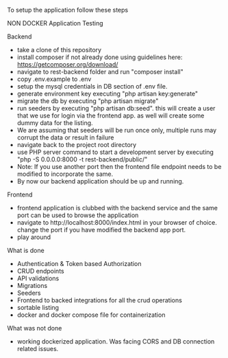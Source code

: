 To setup the application follow these steps

NON DOCKER Application Testing

Backend
- take a clone of this repository
- install composer if not already done using guidelines here: https://getcomposer.org/download/
- navigate to rest-backend folder and run "composer install"
- copy .env.example to .env
- setup the mysql credentials in DB section of .env file.
- generate environment key executing "php artisan key:generate"
- migrate the db by executing "php artisan migrate"
- run seeders by executing "php artisan db:seed". this will create a user that we use for login via the frontend app. as well will create some dummy data for the listing.
- We are assuming that seeders will be run once only, multiple runs may corrupt the data or result in failure
- navigate back to the project root directory
- use PHP server command to start a development server by executing "php -S 0.0.0.0:8000 -t rest-backend/public/"
- Note: If you use another port then the frontend file endpoint needs to be modified to incorporate the same.
- By now our backend application should be up and running.

Frontend
- frontend application is clubbed with the backend service and the same port can be used to browse the application
- navigate to http://localhost:8000/index.html in your browser of choice. change the port if you have modified the backend app port.
- play around

What is done
- Authentication & Token based Authorization 
- CRUD endpoints
- API validations
- Migrations
- Seeders
- Frontend to backed integrations for all the crud operations
- sortable listing
- docker and docker compose file for containerization

What was not done
- working dockerized application. Was facing CORS and DB connection related issues.
